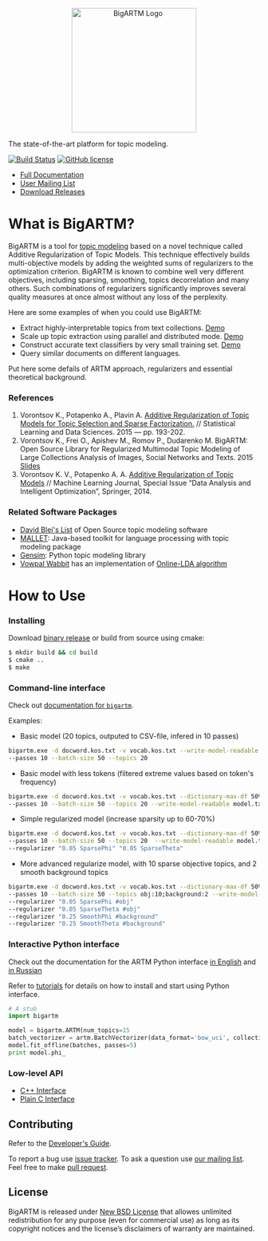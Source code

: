<p align="center">
	<img alt="BigARTM Logo" src="http://bigartm.org/img/BigARTM-logo.svg" width="250">
</p>

The state-of-the-art platform for topic modeling.

[![Build Status](https://secure.travis-ci.org/bigartm/bigartm.png)](https://travis-ci.org/bigartm/bigartm)
[![GitHub license](https://img.shields.io/badge/license-New%20BSD-blue.svg)](https://raw.github.com/bigartm/bigartm/master/LICENSE)

  - [Full Documentation](http://docs.bigartm.org/)
  - [User Mailing List](https://groups.google.com/forum/#!forum/bigartm-users)
  - [Download Releases](https://github.com/bigartm/bigartm/releases)


# What is BigARTM?

BigARTM is a tool for [topic modeling](https://www.cs.princeton.edu/~blei/papers/Blei2012.pdf) based on a novel technique called Additive Regularization of Topic Models. This technique effectively builds multi-objective models by adding the weighted sums of regularizers to the optimization criterion. BigARTM is known to combine well very different objectives, including sparsing, smoothing, topics decorrelation and many others. Such combinations of regularizers significantly improves several quality measures at once almost without any loss of the perplexity.

Here are some examples of when you could use BigARTM:

  - Extract highly-interpretable topics from text collections. [Demo]()
  - Scale up topic extraction using parallel and distributed mode. [Demo]()
  - Construct accurate text classifiers by very small training set. [Demo]()
  - Query similar documents on different languages.


Put here some defails of ARTM approach, regularizers and essential theoretical background.

### References

1. Vorontsov K., Potapenko A., Plavin A. [Additive Regularization of Topic Models for Topic Selection and Sparse Factorization.](https://s3-eu-west-1.amazonaws.com/artm/voron15slds.pdf) // Statistical Learning and Data Sciences. 2015 — pp. 193-202.
2. Vorontsov K., Frei O., Apishev M., Romov P., Dudarenko M. BigARTM: Open Source Library for Regularized Multimodal Topic Modeling of Large Collections Analysis of Images, Social Networks and Texts. 2015 [Slides](https://s3-eu-west-1.amazonaws.com/artm/voron15aist-slides.pdf)
3. Vorontsov K. V., Potapenko A. A. [Additive Regularization of Topic Models](https://s3-eu-west-1.amazonaws.com/artm/voron-potap14artm-eng.pdf) // Machine Learning Journal, Special Issue “Data Analysis and Intelligent Optimization”, Springer, 2014.

### Related Software Packages

- [David Blei's List](https://www.cs.princeton.edu/~blei/topicmodeling.html) of Open Source topic modeling software
- [MALLET](http://mallet.cs.umass.edu/topics.php): Java-based toolkit for language processing with topic modeling package
- [Gensim](https://radimrehurek.com/gensim/): Python topic modeling library
- [Vowpal Wabbit](https://github.com/JohnLangford/vowpal_wabbit) has an implementation of [Online-LDA algorithm](https://github.com/JohnLangford/vowpal_wabbit/wiki/Latent-Dirichlet-Allocation)


# How to Use

### Installing

Download [binary release](https://github.com/bigartm/bigartm/releases) or build from source using cmake:
```bash
$ mkdir build && cd build
$ cmake ..
$ make
```

### Command-line interface

Check out [documentation for `bigartm`](http://docs.bigartm.org/en/latest/tutorials/bigartm_cli.html).

Examples:

* Basic model (20 topics, outputed to CSV-file, infered in 10 passes)

```bash
bigartm.exe -d docword.kos.txt -v vocab.kos.txt --write-model-readable model.txt
--passes 10 --batch-size 50 --topics 20
```

* Basic model with less tokens (filtered extreme values based on token's frequency)
```bash
bigartm.exe -d docword.kos.txt -v vocab.kos.txt --dictionary-max-df 50% --dictionary-min-df 2
--passes 10 --batch-size 50 --topics 20 --write-model-readable model.txt
```

* Simple regularized model (increase sparsity up to 60-70%)
```bash
bigartm.exe -d docword.kos.txt -v vocab.kos.txt --dictionary-max-df 50% --dictionary-min-df 2
--passes 10 --batch-size 50 --topics 20  --write-model-readable model.txt 
--regularizer "0.05 SparsePhi" "0.05 SparseTheta"
```

* More advanced regularize model, with 10 sparse objective topics, and 2 smooth background topics
```bash
bigartm.exe -d docword.kos.txt -v vocab.kos.txt --dictionary-max-df 50% --dictionary-min-df 2
--passes 10 --batch-size 50 --topics obj:10;background:2 --write-model-readable model.txt
--regularizer "0.05 SparsePhi #obj"
--regularizer "0.05 SparseTheta #obj"
--regularizer "0.25 SmoothPhi #background"
--regularizer "0.25 SmoothTheta #background" 
```

### Interactive Python interface

Check out the documentation for the ARTM Python interface 
[in English](http://nbviewer.ipython.org/github/bigartm/bigartm-book/blob/master/BigARTM_example_EN.ipynb) and
[in Russian](http://nbviewer.ipython.org/github/bigartm/bigartm-book/blob/master/BigARTM_example_RU.ipynb) 

Refer to [tutorials](http://docs.bigartm.org/en/latest/tutorials/index.html) for details on how to install and start using Python interface.

```python
# A stub
import bigartm

model = bigartm.ARTM(num_topics=15
batch_vectorizer = artm.BatchVectorizer(data_format='bow_uci', collection_name='kos', target_folder='kos'))
model.fit_offline(batches, passes=5)
print model.phi_
```

### Low-level API

  - [C++ Interface](http://docs.bigartm.org/en/latest/ref/cpp_interface.html)
  - [Plain C Interface](http://docs.bigartm.org/en/latest/ref/c_interface.html)


## Contributing

Refer to the [Developer's Guide](http://docs.bigartm.org/en/latest/devguide.html).

To report a bug use [issue tracker](https://github.com/bigartm/bigartm/issues). To ask a question use [our mailing list](https://groups.google.com/forum/#!forum/bigartm-users). Feel free to make [pull request](https://github.com/bigartm/bigartm/pulls).


## License

BigARTM is released under [New BSD License](https://raw.github.com/bigartm/bigartm/master/LICENSE) that allowes unlimited redistribution for any purpose (even for commercial use) as long as its copyright notices and the license’s disclaimers of warranty are maintained.
